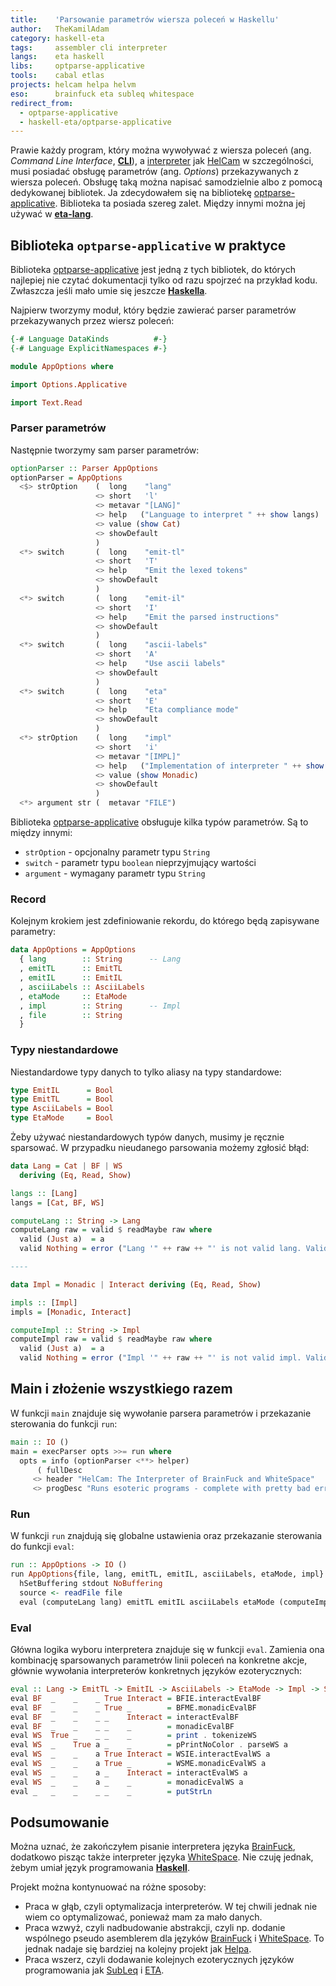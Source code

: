 ```yaml
---
title:    'Parsowanie parametrów wiersza poleceń w Haskellu'
author:   TheKamilAdam
category: haskell-eta
tags:     assembler cli interpreter
langs:    eta haskell
libs:     optparse-applicative
tools:    cabal etlas
projects: helcam helpa helvm
eso:      brainfuck eta subleq whitespace
redirect_from:
  - optparse-applicative
  - haskell-eta/optparse-applicative
---
```


Prawie każdy program,
który można wywoływać z wiersza poleceń (ang. *Command Line Interface*, **[CLI]**),
a [interpreter] jak [HelCam] w szczególności,
musi posiadać obsługę parametrów (ang. *Options*) przekazywanych z wiersza poleceń.
Obsługę taką można napisać samodzielnie albo z pomocą dedykowanej bibliotek.
Ja zdecydowałem się na bibliotekę [optparse-applicative]. 
Biblioteka ta posiada szereg zalet.
Między innymi można jej używać w **[eta-lang]**.

## Biblioteka `optparse-applicative` w praktyce

Biblioteka [optparse-applicative] jest jedną z tych bibliotek,
do których najlepiej nie czytać dokumentacji tylko od razu spojrzeć na przykład kodu.
Zwłaszcza jeśli mało umie się jeszcze **[Haskella]**.

Najpierw tworzymy moduł,
który będzie zawierać parser parametrów przekazywanych przez wiersz poleceń:
```haskell
{-# Language DataKinds          #-}
{-# Language ExplicitNamespaces #-}

module AppOptions where

import Options.Applicative

import Text.Read
```

### Parser parametrów
Następnie tworzymy sam parser parametrów:
```haskell
optionParser :: Parser AppOptions
optionParser = AppOptions
  <$> strOption    (  long    "lang"
                   <> short   'l'
                   <> metavar "[LANG]"
                   <> help   ("Language to interpret " ++ show langs)
                   <> value (show Cat)
                   <> showDefault
                   )
  <*> switch       (  long    "emit-tl"
                   <> short   'T'
                   <> help    "Emit the lexed tokens"
                   <> showDefault
                   )
  <*> switch       (  long    "emit-il"
                   <> short   'I'
                   <> help    "Emit the parsed instructions"
                   <> showDefault
                   )
  <*> switch       (  long    "ascii-labels"
                   <> short   'A'
                   <> help    "Use ascii labels"
                   <> showDefault
                   )
  <*> switch       (  long    "eta"
                   <> short   'E'
                   <> help    "Eta compliance mode"
                   <> showDefault
                   )
  <*> strOption    (  long    "impl"
                   <> short   'i'
                   <> metavar "[IMPL]"
                   <> help   ("Implementation of interpreter " ++ show impls)
                   <> value (show Monadic)
                   <> showDefault
                   )
  <*> argument str (  metavar "FILE")
```

Biblioteka [optparse-applicative] obsługuje kilka typów parametrów.
Są to między innymi:
* `strOption` - opcjonalny parametr typu `String`
* `switch` - parametr typu `boolean` nieprzyjmujący wartości
* `argument` - wymagany parametr typu `String`

### Record
Kolejnym krokiem jest zdefiniowanie rekordu,
do którego będą zapisywane parametry:
```haskell
data AppOptions = AppOptions
  { lang        :: String      -- Lang
  , emitTL      :: EmitTL
  , emitIL      :: EmitIL
  , asciiLabels :: AsciiLabels
  , etaMode     :: EtaMode
  , impl        :: String      -- Impl
  , file        :: String
  }
```

### Typy niestandardowe
Niestandardowe typy danych to tylko aliasy na typy standardowe:
```haskell
type EmitIL      = Bool
type EmitTL      = Bool
type AsciiLabels = Bool
type EtaMode     = Bool
```

Żeby używać niestandardowych typów danych, musimy je ręcznie sparsować.
W przypadku nieudanego parsowania możemy zgłosić błąd:
```haskell
data Lang = Cat | BF | WS
  deriving (Eq, Read, Show)

langs :: [Lang]
langs = [Cat, BF, WS]

computeLang :: String -> Lang
computeLang raw = valid $ readMaybe raw where
  valid (Just a)  = a
  valid Nothing = error ("Lang '" ++ raw ++ "' is not valid lang. Valid langs are : " ++ show langs)

----

data Impl = Monadic | Interact deriving (Eq, Read, Show)

impls :: [Impl]
impls = [Monadic, Interact]

computeImpl :: String -> Impl
computeImpl raw = valid $ readMaybe raw where
  valid (Just a)  = a
  valid Nothing = error ("Impl '" ++ raw ++ "' is not valid impl. Valid impls are : " ++ show impls)
```

## Main i złożenie wszystkiego razem

W funkcji `main` znajduje się wywołanie parsera parametrów i przekazanie sterowania do funkcji `run`:
```haskell
main :: IO ()
main = execParser opts >>= run where
  opts = info (optionParser <**> helper)
      ( fullDesc
     <> header "HelCam: The Interpreter of BrainFuck and WhiteSpace"
     <> progDesc "Runs esoteric programs - complete with pretty bad error messages" )
```

### Run
W funkcji `run` znajdują się globalne ustawienia oraz przekazanie sterowania do funkcji `eval`: 
```haskell
run :: AppOptions -> IO ()
run AppOptions{file, lang, emitTL, emitIL, asciiLabels, etaMode, impl} = do
  hSetBuffering stdout NoBuffering
  source <- readFile file
  eval (computeLang lang) emitTL emitIL asciiLabels etaMode (computeImpl impl) source
```

### Eval
Główna logika wyboru interpretera znajduje się w funkcji `eval`.
Zamienia ona kombinację sparsowanych parametrów linii poleceń na konkretne akcje,
głównie wywołania interpreterów konkretnych języków ezoterycznych:
```haskell
eval :: Lang -> EmitTL -> EmitIL -> AsciiLabels -> EtaMode -> Impl -> Source -> IO ()
eval BF  _    _    _ True Interact = BFIE.interactEvalBF
eval BF  _    _    _ True _        = BFME.monadicEvalBF
eval BF  _    _    _ _    Interact = interactEvalBF
eval BF  _    _    _ _    _        = monadicEvalBF
eval WS  True _    _ _    _        = print . tokenizeWS
eval WS  _    True a _    _        = pPrintNoColor . parseWS a
eval WS  _    _    a True Interact = WSIE.interactEvalWS a
eval WS  _    _    a True _        = WSME.monadicEvalWS a
eval WS  _    _    a _    Interact = interactEvalWS a
eval WS  _    _    a _    _        = monadicEvalWS a
eval _   _    _    _ _    _        = putStrLn
```

## Podsumowanie

Można uznać,
że zakończyłem pisanie interpretera języka [BrainFuck],
dodatkowo pisząc także interpreter języka [WhiteSpace].
Nie czuję jednak,
żebym umiał język programowania **[Haskell]**.

Projekt można kontynuować na różne sposoby:
* Praca w głąb, czyli optymalizacja interpreterów.
W tej chwili jednak nie wiem co optymalizować,
ponieważ mam za mało danych.
* Praca wzwyż, czyli nadbudowanie abstrakcji,
czyli np. dodanie wspólnego pseudo asemblerem dla języków [BrainFuck] i [WhiteSpace].
To jednak nadaje się bardziej na kolejny projekt jak [Helpa].
* Praca wszerz, czyli dodawanie kolejnych ezoterycznych języków programowania jak [SubLeq] i [ETA].

[eta-lang]:             /langs/eta
[Haskell]:              /langs/haskell
[Haskella]:             /langs/haskell
[Haskellu]:             /langs/haskell

[optparse-applicative]: /libs/optparse-applicative

[HelCam]:               /projects/helcam
[HelPA]:                /projects/helpa
[HelVM]:                /projects/helvm

[BrainFuck]:            /eso/brainfuck
[ETA]:                  /eso/eta
[SubLeq]:               /eso/subleq
[WhiteSpace]:           /eso/whitespace

[assembler]:            /tags/assembler
[cli]:                  /tags/cli
[interpreter]:          /tags/interpreter
